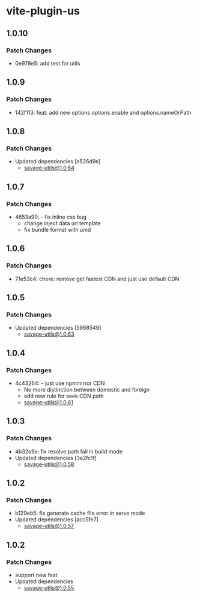 # vite-plugin-us

## 1.0.10

### Patch Changes

- 0e978e5: add test for utils

## 1.0.9

### Patch Changes

- 142f113: feat: add new options options.enable and options.nameOrPath

## 1.0.8

### Patch Changes

- Updated dependencies [e526d9e]
  - savage-utils@1.0.64

## 1.0.7

### Patch Changes

- 4653a90: - fix inline css bug
  - change inject data url template
  - fix bundle format with umd

## 1.0.6

### Patch Changes

- 71e53c4: chore: remove get fastest CDN and just use default CDN

## 1.0.5

### Patch Changes

- Updated dependencies [5968549]
  - savage-utils@1.0.63

## 1.0.4

### Patch Changes

- 4c43264: - just use npmmirror CDN
  - No more distinction between domestic and foreign
  - add new rule for seek CDN path
  - savage-utils@1.0.61

## 1.0.3

### Patch Changes

- 4b32e9a: fix resolve path fail in build mode
- Updated dependencies [3e2fc1f]
  - savage-utils@1.0.58

## 1.0.2

### Patch Changes

- b129eb5: fix generate cache file error in serve mode
- Updated dependencies [acc5fe7]
  - savage-utils@1.0.57

## 1.0.2

### Patch Changes

- support new feat
- Updated dependencies
  - savage-utils@1.0.55
